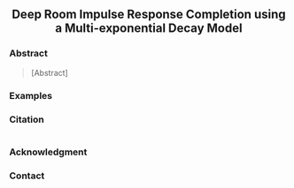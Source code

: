<div align="center">

<h2>Deep Room Impulse Response Completion using a Multi-exponential Decay Model</h2>

<!--- <a href=''><img src='https://img.shields.io/badge/ArXiv-XXX-red'></a> 
 &nbsp;&nbsp;&nbsp;&nbsp;&nbsp;<a href='https://liangsusan-git.github.io/project/avnerf/'><img src='https://img.shields.io/badge/Project-Page-Green'></a> --->

<!---
  _**[Susan Liang](https://liangsusan-git.github.io/)**_
--->

</div>

<div align="left">

### Abstract

<!---
<b>TL; DR: AV-NeRF enables joint audio-visual synthesis at novel positions and novel view directions.</b>
--->

> [Abstract]

### Examples




### Citation
```bib
```

### Acknowledgment

### Contact
